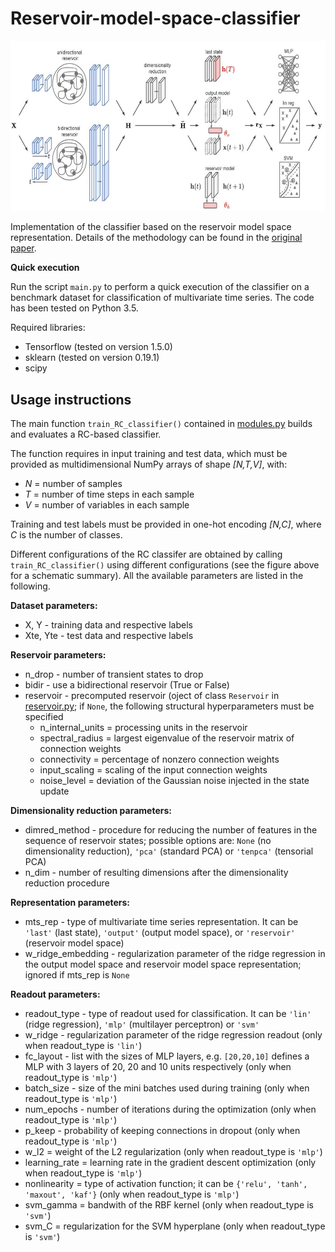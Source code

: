 # Reservoir-model-space-classifier

<img src="./logs/RC_classifier.JPG" width="603.5" height="272.5">

Implementation of the classifier based on the reservoir model space representation. Details of the methodology can be found in the [original paper](https://arxiv.org/abs/1711.06509).


**Quick execution**

Run the script ```main.py``` to perform a quick execution of the classifier on a benchmark dataset for classification of multivariate time series.
The code has been tested on Python 3.5.

Required libraries:

- Tensorflow (tested on version 1.5.0)
- sklearn (tested on version 0.19.1)
- scipy


## Usage instructions

The main function ```train_RC_classifier()``` contained in [modules.py](https://github.com/FilippoMB/Reservoir-model-space-classifier/blob/master/code/modules.py) builds and evaluates a RC-based classifier.

The function requires in input training and test data, which must be provided as multidimensional NumPy arrays of shape *[N,T,V]*, with:

- *N* = number of samples
- *T* = number of time steps in each sample
- *V* = number of variables in each sample

Training and test labels must be provided in one-hot encoding *[N,C]*, where *C* is the number of classes.

Different configurations of the RC classifer are obtained by calling ```train_RC_classifier()``` using different configurations (see the figure above for a schematic summary). All the available parameters are listed in the following.

**Dataset parameters:**

- X, Y - training data and respective labels
- Xte, Yte - test data and respective labels
    
**Reservoir parameters:**

- n_drop - number of transient states to drop
- bidir - use a bidirectional reservoir (True or False)
- reservoir - precomputed reservoir (oject of class ````Reservoir```` in [reservoir.py](https://github.com/FilippoMB/Reservoir-model-space-classifier/blob/master/code/reservoir.py); if ```None```, the following structural hyperparameters must be specified
    - n\_internal\_units = processing units in the reservoir
    - spectral_radius = largest eigenvalue of the reservoir matrix of connection weights
    - connectivity = percentage of nonzero connection weights
    - input_scaling = scaling of the input connection weights
    - noise_level = deviation of the Gaussian noise injected in the state update

        
**Dimensionality reduction parameters:**

- dimred_method - procedure for reducing the number of features in the sequence of reservoir states; possible options are: ````None```` (no dimensionality reduction), ````'pca'```` (standard PCA) or ````'tenpca'```` (tensorial PCA)
- n_dim - number of resulting dimensions after the dimensionality reduction procedure
    
**Representation parameters:**

- mts_rep - type of multivariate time series representation. It can be ````'last'```` (last state), ````'output'```` (output model space), or ````'reservoir'```` (reservoir model space)
- w_ridge_embedding - regularization parameter of the ridge regression in the output model space and reservoir model space representation; ignored if mts_rep is ````None````
    
**Readout parameters:**

- readout_type - type of readout used for classification. It can be ````'lin'```` (ridge regression), ````'mlp'```` (multilayer perceptron) or ````'svm'````          
- w\_ridge - regularization parameter of the ridge regression readout (only when readout_type is ````'lin'````)              
- fc\_layout - list with the sizes of MLP layers, e.g. ````[20,20,10]```` defines a MLP with 3 layers of 20, 20 and 10 units respectively (only when readout_type is ````'mlp'````)
- batch\_size - size of the mini batches used during training (only when readout_type is ````'mlp'````)
- num\_epochs - number of iterations during the optimization (only when readout_type is ````'mlp'````)
- p\_keep - probability of keeping connections in dropout (only when readout_type is ````'mlp'````)
- w\_l2 = weight of the L2 regularization (only when readout_type is ````'mlp'````)
- learning\_rate = learning rate in the gradient descent optimization (only when readout_type is ````'mlp'````)
- nonlinearity = type of activation function; it can be ````{'relu', 'tanh', 'maxout', 'kaf'}```` (only when readout_type is ````'mlp'````)
- svm\_gamma = bandwith of the RBF kernel (only when readout_type is ````'svm'````)
- svm\_C = regularization for the SVM hyperplane (only when readout_type is ````'svm'````)
